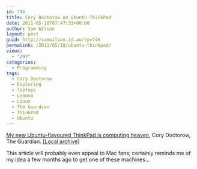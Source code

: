 ```yaml
---
id: 746
title: Cory Doctorow on Ubuntu-ThinkPad
date: 2011-05-18T07:47:33+00:00
author: Sam Wilson
layout: post
guid: http://samwilson.id.au/?p=746
permalink: /2011/05/18/ubuntu-thinkpad/
views:
  - "297"
categories:
  - Programming
tags:
  - Cory Doctorow
  - Exploring
  - laptops
  - Lenovo
  - Linux
  - The Guardian
  - ThinkPad
  - Ubuntu
---
```

[My new Ubuntu-flavoured ThinkPad is computing heaven](http://www.guardian.co.uk/technology/2011/may/17/computing-opensource), Cory Doctorow, The Guardian. [[Local archive]](/wp-content/uploads/2011/05/ubuntu-thinkpad/index.html)

This article will probably even appeal to Mac fans; certainly reminds me of my idea a few months ago to get one of these machines&#8230;